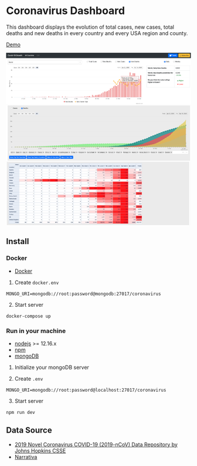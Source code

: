 Coronavirus Dashboard
===========

This dashboard displays the evolution of total cases, new cases, total deaths and new deaths in every country and every USA region and county.

[Demo](https://coronavirus-growth.herokuapp.com/)

<img src="assets/oneCountry.png">
<img src="assets/multipleCountries.png">
<img src="assets/pivotTable.png">


## Install

### Docker

* [Docker](https://docs.docker.com/get-docker/)

1. Create `docker.env`
```
MONGO_URI=mongodb://root:password@mongodb:27017/coronavirus
```

2. Start server
```
docker-compose up
```

###  Run in your machine

* [nodejs](https://nodejs.org) >= 12.16.x
* [npm](https://www.npmjs.com/get-npm)
* [mongoDB](https://docs.mongodb.com/manual/installation/)

1. Initialize your mongoDB server

2. Create `.env`
```
MONGO_URI=mongodb://root:password@localhost:27017/coronavirus
```

3. Start server
```
npm run dev
```

## Data Source

* [2019 Novel Coronavirus COVID-19 (2019-nCoV) Data Repository by Johns Hopkins CSSE](https://github.com/CSSEGISandData/COVID-19)
* [Narrativa](https://covid19tracking.narrativa.com/index_en.html)
